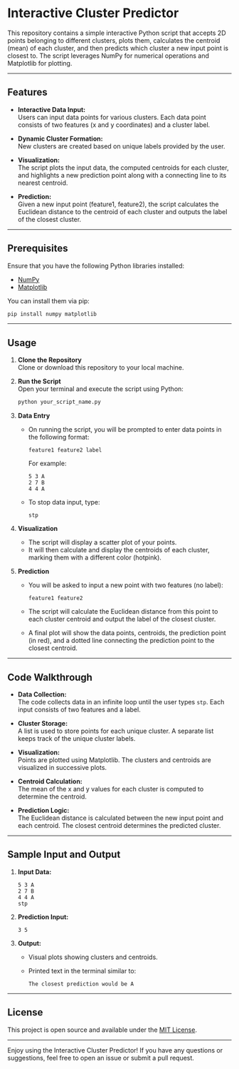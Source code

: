 # Interactive Cluster Predictor

This repository contains a simple interactive Python script that accepts 2D points belonging to different clusters, plots them, calculates the centroid (mean) of each cluster, and then predicts which cluster a new input point is closest to. The script leverages NumPy for numerical operations and Matplotlib for plotting.

---

## Features

- **Interactive Data Input:**  
  Users can input data points for various clusters. Each data point consists of two features (x and y coordinates) and a cluster label.
  
- **Dynamic Cluster Formation:**  
  New clusters are created based on unique labels provided by the user.
  
- **Visualization:**  
  The script plots the input data, the computed centroids for each cluster, and highlights a new prediction point along with a connecting line to its nearest centroid.
  
- **Prediction:**  
  Given a new input point (feature1, feature2), the script calculates the Euclidean distance to the centroid of each cluster and outputs the label of the closest cluster.

---

## Prerequisites

Ensure that you have the following Python libraries installed:

- [NumPy](https://numpy.org/)
- [Matplotlib](https://matplotlib.org/)

You can install them via pip:

```bash
pip install numpy matplotlib
```

---

## Usage

1. **Clone the Repository**  
   Clone or download this repository to your local machine.

2. **Run the Script**  
   Open your terminal and execute the script using Python:

   ```bash
   python your_script_name.py
   ```

3. **Data Entry**  
   - On running the script, you will be prompted to enter data points in the following format:
     
     ```
     feature1 feature2 label
     ```
     
     For example:
     
     ```
     5 3 A
     2 7 B
     4 4 A
     ```
     
   - To stop data input, type:
     
     ```
     stp
     ```

4. **Visualization**  
   - The script will display a scatter plot of your points.
   - It will then calculate and display the centroids of each cluster, marking them with a different color (hotpink).

5. **Prediction**  
   - You will be asked to input a new point with two features (no label):
     
     ```
     feature1 feature2
     ```
     
   - The script will calculate the Euclidean distance from this point to each cluster centroid and output the label of the closest cluster.
   - A final plot will show the data points, centroids, the prediction point (in red), and a dotted line connecting the prediction point to the closest centroid.

---

## Code Walkthrough

- **Data Collection:**  
  The code collects data in an infinite loop until the user types `stp`. Each input consists of two features and a label.

- **Cluster Storage:**  
  A list is used to store points for each unique cluster. A separate list keeps track of the unique cluster labels.

- **Visualization:**  
  Points are plotted using Matplotlib. The clusters and centroids are visualized in successive plots.

- **Centroid Calculation:**  
  The mean of the x and y values for each cluster is computed to determine the centroid.

- **Prediction Logic:**  
  The Euclidean distance is calculated between the new input point and each centroid. The closest centroid determines the predicted cluster.

---

## Sample Input and Output

1. **Input Data:**

   ```
   5 3 A
   2 7 B
   4 4 A
   stp
   ```
   
2. **Prediction Input:**

   ```
   3 5
   ```

3. **Output:**

   - Visual plots showing clusters and centroids.
   - Printed text in the terminal similar to:

     ```
     The closest prediction would be A
     ```

---

## License

This project is open source and available under the [MIT License](LICENSE).

---

Enjoy using the Interactive Cluster Predictor! If you have any questions or suggestions, feel free to open an issue or submit a pull request.